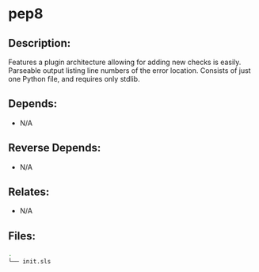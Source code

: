 # pep8

## Description:

Features a plugin architecture allowing for adding new checks is easily. Parseable output listing line numbers of the error location.  Consists of just one Python file, and requires only stdlib.

## Depends:

  -  N/A

## Reverse Depends:

  -  N/A

## Relates:

  -  N/A

## Files:

```bash
.
└── init.sls
```
